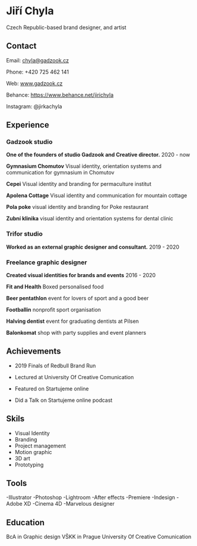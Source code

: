 # Jiří Chyla
Czech Republic-based brand designer, and artist

## Contact

Email: chyla@gadzook.cz

Phone: +420 725 462 141

Web: www.gadzook.cz

Behance: https://www.behance.net/jirichyla

Instagram: @jirkachyla

## Experience

### Gadzook studio
**One of the founders of studio Gadzook and Creative director.** 2020 - now

**Gymnasium Chomutov** Visual identity, orientation systems and communication for gymnasium in Chomutov

**Cepei** Visual identity and branding for permaculture institut

**Apolena Cottage** Visual identity and communication for mountain cottage

**Pola poke** visual identity and branding for Poke restaurant

**Zubní klinika** visual identity and orientation systems for dental clinic

### Trifor studio
**Worked as an external graphic designer and consultant.** 2019 - 2020

### Freelance graphic designer
**Created visual identities for brands and events** 2016 - 2020

**Fit and Health** Boxed personalised food

**Beer pentathlon** event for lovers of sport and a good beer

**Footballin** nonprofit sport organisation

**Halving dentist** event for graduating dentists at Pilsen

**Balonkomat** shop with party supplies and event planners

## Achievements

- 2019 Finals of Redbull Brand Run

- Lectured at University Of Creative Comunication

- Featured on Startujeme online

- Did a Talk on Startujeme online podcast

## Skils

- Visual Identity
- Branding
- Project management
- Motion graphic
- 3D art
- Prototyping

## Tools

-Illustrator
-Photoshop
-Lightroom
-After effects
-Premiere
-Indesign
-Adobe XD
-Cinema 4D
-Marvelous designer

## Education

BcA in Graphic design VŠKK in Prague University Of Creative Comunication

